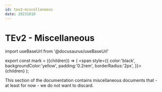 ```yaml
---
id: tev2-miscellaneous
date: 20231010
---
```


# TEv2 - Miscellaneous

import useBaseUrl from '@docusaurus/useBaseUrl'

export const mark = ({children}) => (
  <span style={{ color:'black', backgroundColor:'yellow', padding:'0.2rem', borderRadius:'2px', }}>
    {children}
  </span> );

This section of the documentation contains miscellaneous documents that - at least for now - we do not want to discard.